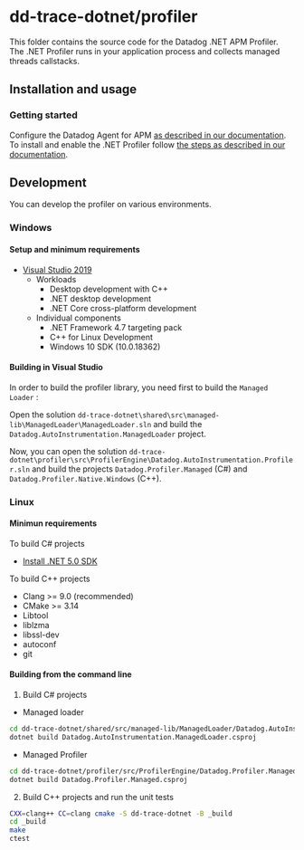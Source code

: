 # dd-trace-dotnet/profiler

This folder contains the source code for the Datadog .NET APM Profiler. The .NET Profiler runs in your application process and collects managed threads callstacks.

## Installation and usage

### Getting started

Configure the Datadog Agent for APM [as described in our documentation](https://docs.datadoghq.com/tracing/setup_overview/setup/dotnet-core#configure-the-datadog-agent-for-apm). To install and enable the .NET Profiler follow [the steps as described in our documentation](https://docs.datadoghq.com/tracing/profiler/enabling/dotnet/?tab=internetinformationservicesiis#installation).

## Development

You can develop the profiler on various environments.

### Windows

#### Setup and minimum requirements
- [Visual Studio 2019](https://visualstudio.microsoft.com/downloads/)
  - Workloads
    - Desktop development with C++
    - .NET desktop development
    - .NET Core cross-platform development
  - Individual components
    - .NET Framework 4.7 targeting pack
    - C++ for Linux Development
    - Windows 10 SDK (10.0.18362)

#### Building in Visual Studio

In order to build the profiler library, you need first to build the `Managed Loader` :

Open the solution `dd-trace-dotnet\shared\src\managed-lib\ManagedLoader\ManagedLoader.sln` and build the `Datadog.AutoInstrumentation.ManagedLoader` project.

Now, you can open the solution `dd-trace-dotnet\profiler\src\ProfilerEngine\Datadog.AutoInstrumentation.Profiler.sln` and build the projects `Datadog.Profiler.Managed` (C#) and `Datadog.Profiler.Native.Windows` (C++).

### Linux

#### Minimun requirements

To build C# projects
- [Install .NET 5.0 SDK](https://docs.microsoft.com/en-us/dotnet/core/install/linux)

To build C++ projects
- Clang >= 9.0 (recommended)
- CMake >= 3.14
- Libtool
- liblzma
- libssl-dev
- autoconf 
- git

#### Building from the command line
1. Build C# projects

- Managed loader
```bash
cd dd-trace-dotnet/shared/src/managed-lib/ManagedLoader/Datadog.AutoInstrumentation.ManagedLoader
dotnet build Datadog.AutoInstrumentation.ManagedLoader.csproj
```

- Managed Profiler
```bash
cd dd-trace-dotnet/profiler/src/ProfilerEngine/Datadog.Profiler.Managed
dotnet build Datadog.Profiler.Managed.csproj
```

2. Build C++ projects and run the unit tests
```bash
CXX=clang++ CC=clang cmake -S dd-trace-dotnet -B _build
cd _build
make
ctest
```
